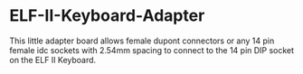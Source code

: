 # ELF-II-Keyboard-Adapter
This little adapter board allows female dupont connectors or any 14 pin female idc sockets with 2.54mm spacing to connect to the 14 pin DIP socket on the ELF II Keyboard.
